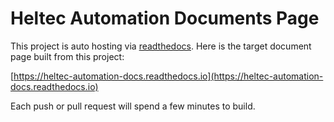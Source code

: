 # Heltec Automation Documents Page

This project is auto hosting via [readthedocs](https://readthedocs.org/). Here is the target document page built from this project:

 [https://heltec-automation-docs.readthedocs.io](https://heltec-automation-docs.readthedocs.io)



Each push or pull request will spend a few minutes to build.
